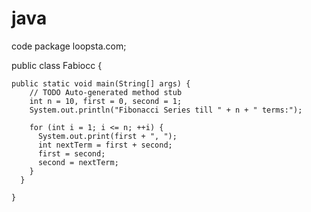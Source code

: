 # java
code
package loopsta.com;

public class Fabiocc {

	public static void main(String[] args) {
		// TODO Auto-generated method stub
		int n = 10, first = 0, second = 1;
	    System.out.println("Fibonacci Series till " + n + " terms:");

	    for (int i = 1; i <= n; ++i) {
	      System.out.print(first + ", ");
	      int nextTerm = first + second;
	      first = second;
	      second = nextTerm;
	    }
	  }
	
	}



